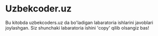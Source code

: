 # Uzbekcoder.uz
Bu kitobda uzbekcoders.uz da bo'ladigan labaratoria ishlarini javoblari joylashgan.
Siz shunchaki labaratoria ishini 'copy' qilib olsangiz bas!
